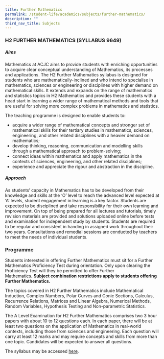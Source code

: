 ```yaml
---
title: Further Mathematics
permalink: /student-life/academics/subjects/further-mathematics/
description: ""
third_nav_title: Subjects
---
```

### H2 FURTHER MATHEMATICS (SYLLABUS 9649)  

##### Aims

  

Mathematics at ACJC aims to provide students with enriching opportunities to acquire clear conceptual understanding of Mathematics, its processes and applications. The H2 Further Mathematics syllabus is designed for students who are mathematically-inclined and who intend to specialise in mathematics, sciences or engineering or disciplines with higher demand on mathematical skills. It extends and expands on the range of mathematics and statistics topics in H2 Mathematics and provides these students with a head start in learning a wider range of mathematical methods and tools that are useful for solving more complex problems in mathematics and statistics.

  

The teaching programme is designed to enable students to:

*   acquire a wider range of mathematical concepts and stronger set of mathematical skills for their tertiary studies in mathematics, sciences, engineering, and other related disciplines with a heavier demand on mathematics;
*   develop thinking, reasoning, communication and modelling skills through a mathematical approach to problem-solving;
*   connect ideas within mathematics and apply mathematics in the contexts of sciences, engineering, and other related disciplines;
*   experience and appreciate the rigour and abstraction in the discipline.

  

##### Approach

  

As students’ capacity in Mathematics has to be developed from their knowledge and skills at the ‘O’ level to reach the advanced level expected at ‘A’ levels, student engagement in learning is a key factor. Students are expected to be disciplined and take responsibility for their own learning and improvement. On top of being prepared for all lectures and tutorials, timely revision materials are provided and solutions uploaded online before tests and examination for independent study by students. Students are required to be regular and consistent in handing in assigned work throughout their two years. Consultations and remedial sessions are conducted by teachers to meet the needs of individual students.

  

### Programme

  

Students interested in offering Further Mathematics must sit for a Further Mathematics Proficiency Test during orientation. Only upon clearing the Proficiency Test will they be permitted to offer Further Mathematics.&nbsp;**Subject combination restrictions apply to students offering Further Mathematics.**

  

The topics covered in H2 Further Mathematics include Mathematical Induction, Complex Numbers, Polar Curves and Conic Sections, Calculus, Recurrence Relations, Matrices and Linear Algebra, Numerical Methods, Random Variables, Hypothesis Testing and Non-parametric Statistics.

  

The A Level Examination for H2 Further Mathematics comprises two 3 hour papers with about 10 to 12 questions each. In each paper, there will be at least two questions on the application of Mathematics in real-world contexts, including those from sciences and engineering. Each question will carry at least 12 marks and may require concepts and skills from more than one topic. Candidates will be expected to answer all questions.

  

The syllabus may be accessed [here](https://www.seab.gov.sg/docs/default-source/national-examinations/syllabus/alevel/2024syllabus/9649_y24_sy.pdf).